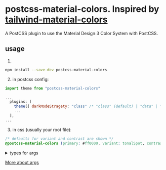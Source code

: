 # postcss-material-colors. Inspired by [tailwind-material-colors](https://github.com/JavierM42/tailwind-material-colors)

A PostCSS plugin to use the Material Design 3 Color System with PostCSS.

## usage

1.

```bash
npm install --save-dev postcss-material-colors
```

2. in postcss config:

```js
import theme from "postcss-material-colors"

...
  plugins: [
    theme({ darkModeStragety: "class" /* "class" (default) | "data" | "media" */ }),
    ...
  ],
...
```

3. in css (usually your root file):

```css
/* defaults for variant and contrast are shown */
@postcss-material-colors (primary: #ff0000, variant: tonalSpot, contrast: 0.0, green: #00ff00); /* add any extra colors you want */
```

<details>
<summary>types for args</summary>

> [!WARNING]
> actual types look different

```ts
export interface ThemeOptions {
  primary: string; // hex
  variant?:
    | "content"
    | "expressive"
    | "fidelity"
    | "fruitSalad"
    | "monochrome"
    | "neutral"
    | "ranbow"
    | "tonalSpot"
    | "vibrant";
  contrast?: number; // between -1.0 and 1.0
  [key: string]: string; // hex (extra colors)
}
```

</details>

[More about args](https://github.com/material-foundation/material-color-utilities/blob/main/dev_guide/creating_color_scheme.md)
